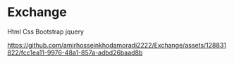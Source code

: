 # Exchange
Html Css Bootstrap jquery


https://github.com/amirhosseinkhodamoradi2222/Exchange/assets/128831822/fcc1ea11-9976-48a1-857a-adbd26baad8b

